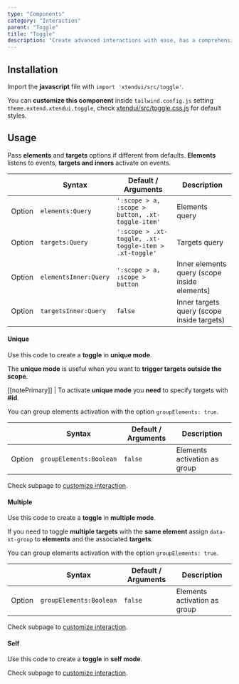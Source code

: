 ```yaml
---
type: "Components"
category: "Interaction"
parent: "Toggle"
title: "Toggle"
description: "Create advanced interactions with ease, has a comprehensive javascript api."
---
```


## Installation

Import the **javascript** file with `import 'xtendui/src/toggle'`.

You can **customize this component** inside `tailwind.config.js` setting `theme.extend.xtendui.toggle`, check [xtendui/src/toggle.css.js](https://github.com/minimit/xtendui/blob/beta/src/toggle.css.js) for default styles.

## Usage

Pass **elements** and **targets** options if different from defaults. **Elements** listens to events, **targets and inners** activate on events.

<div class="xt-overflow-sub overflow-y-hidden overflow-x-scroll my-4 xt-my-auto w-full">

|                         | Syntax                                    | Default / Arguments                       | Description                   |
| ----------------------- | ----------------------------------------- | ----------------------------- | ----------------------------- |
| Option                  | `elements:Query`                          | `':scope > a, :scope > button, .xt-toggle-item'`        | Elements query            |
| Option                  | `targets:Query`                          | `':scope > .xt-toggle, .xt-toggle-item > .xt-toggle'`        | Targets query            |
| Option                  | `elementsInner:Query`                          | `':scope > a, :scope > button`        | Inner elements query (scope inside elements)            |
| Option                  | `targetsInner:Query`                          | `false`        | Inner targets query (scope inside targets)     

</div>

#### Unique

Use this code to create a **toggle** in **unique mode**.

The **unique mode** is useful when you want to **trigger targets outside the scope**.

[[notePrimary]]
| To activate **unique mode** you **need** to specify targets with **#id**.

You can group elements activation with the option `groupElements: true`.

<div class="xt-overflow-sub overflow-y-hidden overflow-x-scroll my-4 xt-my-auto w-full">

|                         | Syntax                                    | Default / Arguments                       | Description                   |
| ----------------------- | ----------------------------------------- | ----------------------------- | ----------------------------- |
| Option                  | `groupElements:Boolean`                          | `false`        | Elements activation as group |     

</div>

<demo>
  <demoinline src="demos/components/toggle/usage-unique">
  </demoinline>
  <demoinline src="demos/components/toggle/usage-unique-groupelements">
  </demoinline>
</demo>

Check subpage to [customize interaction](/components/toggle/interaction).

#### Multiple

Use this code to create a **toggle** in **multiple mode**.

If you need to toggle **multiple targets** with the **same element** assign `data-xt-group` to **elements** and the associated **targets**.

You can group elements activation with the option `groupElements: true`.

<div class="xt-overflow-sub overflow-y-hidden overflow-x-scroll my-4 xt-my-auto w-full">

|                         | Syntax                                    | Default / Arguments                       | Description                   |
| ----------------------- | ----------------------------------------- | ----------------------------- | ----------------------------- |
| Option                  | `groupElements:Boolean`                          | `false`        | Elements activation as group |     

</div>

<demo>
  <demoinline src="demos/components/toggle/usage-multiple">
  </demoinline>
  <demoinline src="demos/components/toggle/usage-multiple-group">
  </demoinline>
  <demoinline src="demos/components/toggle/usage-multiple-groupelements">
  </demoinline>
</demo>

Check subpage to [customize interaction](/components/toggle/interaction).

#### Self

Use this code to create a **toggle** in **self mode**.

<demo>
  <demoinline src="demos/components/toggle/usage-self">
  </demoinline>
</demo>

Check subpage to [customize interaction](/components/toggle/interaction).
